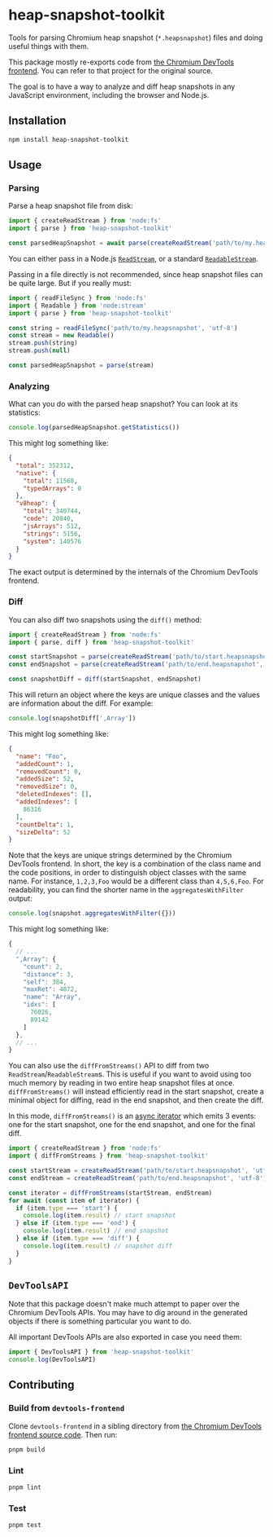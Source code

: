 # heap-snapshot-toolkit

Tools for parsing Chromium heap snapshot (`*.heapsnapshot`) files and doing useful things with them.

This package mostly re-exports code from [the Chromium DevTools frontend](https://github.com/ChromeDevTools/devtools-frontend). You can refer to that project for the original source.

The goal is to have a way to analyze and diff heap snapshots in any JavaScript environment, including the browser and Node.js.

## Installation

```sh
npm install heap-snapshot-toolkit
```

## Usage

### Parsing

Parse a heap snapshot file from disk:

```js
import { createReadStream } from 'node:fs'
import { parse } from 'heap-snapshot-toolkit'

const parsedHeapSnapshot = await parse(createReadStream('path/to/my.heapsnapshot', 'utf-8'))
```

You can either pass in a Node.js [`ReadStream`](https://nodejs.org/api/fs.html#class-fsreadstream), or a standard [`ReadableStream`](https://developer.mozilla.org/en-US/docs/Web/API/ReadableStream).

Passing in a file directly is not recommended, since heap snapshot files can be quite large. But if you really must:

```js
import { readFileSync } from 'node:fs'
import { Readable } from 'node:stream'
import { parse } from 'heap-snapshot-toolkit'

const string = readFileSync('path/to/my.heapsnapshot', 'utf-8')
const stream = new Readable()
stream.push(string)
stream.push(null)

const parsedHeapSnapshot = parse(stream)
```

### Analyzing

What can you do with the parsed heap snapshot? You can look at its statistics:

```js
console.log(parsedHeapSnapshot.getStatistics()) 
```

This might log something like:

```json
{
  "total": 352312,
  "native": {
    "total": 11568,
    "typedArrays": 0
  },
  "v8heap": {
    "total": 340744,
    "code": 20840,
    "jsArrays": 512,
    "strings": 5156,
    "system": 140576
  }
}
```

The exact output is determined by the internals of the Chromium DevTools frontend.

### Diff

You can also diff two snapshots using the `diff()` method:

```js
import { createReadStream } from 'node:fs'
import { parse, diff } from 'heap-snapshot-toolkit'

const startSnapshot = parse(createReadStream('path/to/start.heapsnapshot', 'utf-8'))
const endSnapshot = parse(createReadStream('path/to/end.heapsnapshot', 'utf-8'))

const snapshotDiff = diff(startSnapshot, endSnapshot)
```

This will return an object where the keys are unique classes and the values are information about the diff. For example:

```js
console.log(snapshotDiff[',Array'])
```

This might log something like:

```json
{
  "name": "Foo",
  "addedCount": 1,
  "removedCount": 0,
  "addedSize": 52,
  "removedSize": 0,
  "deletedIndexes": [],
  "addedIndexes": [
    86316
  ],
  "countDelta": 1,
  "sizeDelta": 52
}
```

Note that the keys are unique strings determined by the Chromium DevTools frontend. In short, the key is a combination
of the class name and the code positions, in order to distinguish object classes with the same name. For instance,
`1,2,3,Foo` would be a different class than `4,5,6,Foo`. For readability, you can find the shorter name in the
`aggregatesWithFilter` output:

```js
console.log(snapshot.aggregatesWithFilter({}))
```

This might log something like:

```js
{
  // ...
  ",Array": {
    "count": 2,
    "distance": 3,
    "self": 384,
    "maxRet": 4072,
    "name": "Array",
    "idxs": [
      76026,
      89142
    ]
  },
  // ...
}
```

You can also use the `diffFromStreams()` API to diff from two `ReadStream`/`ReadableStream`s. This is useful if you want to avoid using too
much memory by reading in two entire heap snapshot files at once. `diffFromStreams()` will instead efficiently read in the start
snapshot, create a minimal object for diffing, read in the end snapshot, and then create the diff.

In this mode, `diffFromStreams()` is an [async iterator](https://developer.mozilla.org/en-US/docs/Web/JavaScript/Reference/Global_Objects/AsyncIterator)
which emits 3 events: one for the start snapshot, one for the end snapshot, and one for the final diff.

```js
import { createReadStream } from 'node:fs'
import { diffFromStreams } from 'heap-snapshot-toolkit'

const startStream = createReadStream('path/to/start.heapsnapshot', 'utf-8')
const endStream = createReadStream('path/to/end.heapsnapshot', 'utf-8')

const iterator = diffFromStreams(startStream, endStream)
for await (const item of iterator) {
  if (item.type === 'start') {
    console.log(item.result) // start snapshot
  } else if (item.type === 'end') {
    console.log(item.result) // end snapshot
  } else if (item.type === 'diff') {
    console.log(item.result) // snapshot diff
  }
}
```

## `DevToolsAPI`

Note that this package doesn't make much attempt to paper over the Chromium DevTools APIs. You may have to dig
around in the generated objects if there is something particular you want to do.

All important DevTools APIs are also exported in case you need them:

```js
import { DevToolsAPI } from 'heap-snapshot-toolkit'
console.log(DevToolsAPI)
```

## Contributing

### Build from `devtools-frontend`

Clone `devtools-frontend` in a sibling directory from 
[the Chromium DevTools frontend source code](https://github.com/ChromeDevTools/devtools-frontend). Then run:

```sh
pnpm build
```

### Lint

```sh
pnpm lint
```

### Test

```sh
pnpm test
```
